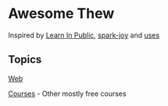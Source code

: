 # Awesome Thew

Inspired by [Learn In Public](https://www.swyx.io/writing/learn-in-public/), [spark-joy](https://github.com/sw-yx/spark-joy) and [uses](https://github.com/wesbos/awesome-uses)

## Topics

[Web](Web.md)

[Courses](courses.md) - Other mostly free courses
